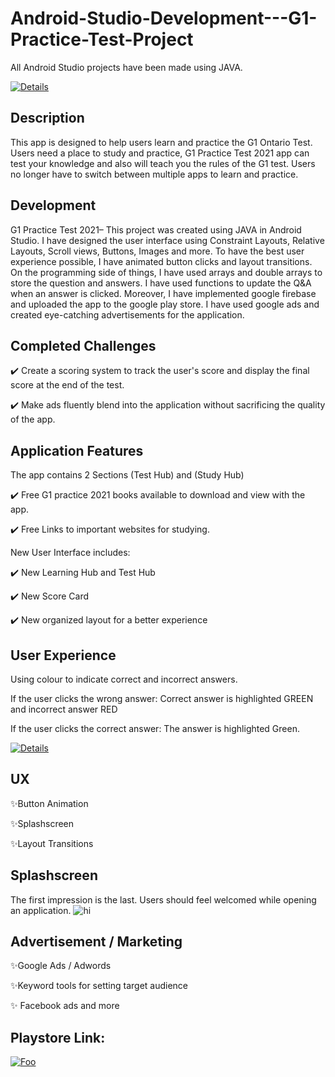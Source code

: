 # Android-Studio-Development---G1-Practice-Test-Project
All Android Studio projects have been made using JAVA.

[![Details](https://github.com/noelshereportfolio/Android-Studio-Development---G1-Practice-Test-Application/blob/main/readme_assets/logo.png)](https://play.google.com/store/apps/details?id=com.noelistic.g1app)
## Description
This app is designed to help users learn and practice the G1 Ontario Test. Users need a place to study and practice, G1 Practice Test 2021 app can test your knowledge and also will teach you the rules of the G1 test. Users no longer have to switch between multiple apps to learn and practice.

## Development
G1 Practice Test 2021– This project was created using JAVA in Android Studio. I have designed the user interface using Constraint Layouts, Relative Layouts, Scroll views, Buttons, Images and more. To have the best user experience possible, I have animated button clicks and layout transitions. On the programming side of things, I have used arrays and double arrays to store the question and answers. I have used functions to update the Q&A when an answer is clicked. Moreover, I have implemented google firebase and uploaded the app to the google play store. I have used google ads and created eye-catching advertisements for the application.

## Completed Challenges

✔️ Create a scoring system to track the user's score and display the final score at the end of the test.

✔️ Make ads fluently blend into the application without sacrificing the quality of the app.

## Application Features
The app contains 2 Sections (Test Hub) and (Study Hub)

✔️ Free G1 practice 2021 books available to download and view with the app.

✔️ Free Links to important websites for studying.

New User Interface includes:

✔️ New Learning Hub and Test Hub

✔️ New Score Card

✔️ New organized layout for a better experience


## User Experience
Using colour to indicate correct and incorrect answers.

If the user clicks the wrong answer: Correct answer is highlighted GREEN and incorrect answer RED

If the user clicks the correct answer: The answer is highlighted Green.

[![Details](https://github.com/noelshereportfolio/Android-Studio-Development---G1-Practice-Test-Application/blob/main/readme_assets/p1.png)](https://play.google.com/store/apps/details?id=com.noelistic.g1app)


## UX
✨Button Animation

✨Splashscreen

✨Layout Transitions

## Splashscreen
The first impression is the last.
Users should feel welcomed while opening an application.
![hi](https://github.com/noelshereportfolio/Android-Studio-Development---G1-Practice-Test-Application/blob/main/readme_assets/gif_splash.gif)

## Advertisement / Marketing


✨Google Ads / Adwords

✨Keyword tools for setting target audience

✨ Facebook ads and more


## Playstore Link:

[![Foo](https://github.com/noelshereportfolio/Android-Studio-Development---G1-Practice-Test-Application/blob/main/readme_assets/playbtn.png)](https://play.google.com/store/apps/details?id=com.noelistic.g1app)


